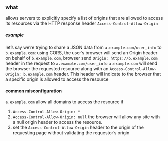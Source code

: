 ### what
allows servers to explicitly specify a list of origins that are allowed to access its resources via the HTTP response header `Access-Control-Allow-Origin`

##### example
let’s say we’re trying to share a JSON data from `a.example.com/user_info` to `b.example.com`: using CORS, the user’s browser will send an Origin header on behalf of `b.example.com`, browser send `Origin: https://b.example.com` header in the request to `a.example.com/user_info` `a.example.com` will send the browser the requested resource along with an `Access-Control-Allow-Origin: b.example.com` header. This header will indicate to the browser that a specific origin is allowed to access the resource

#### common misconfiguration
`a.example.com` allow all domains to access the resource if
1. `Access-Control-Allow-Origin: *`
2. `Access-Control-Allow-Origin: null` the browser will allow any site with a null origin header to access the resource.
3. set the `Access-Control-Allow-Origin` header to the origin of the requesting page without validating the requestor’s origin